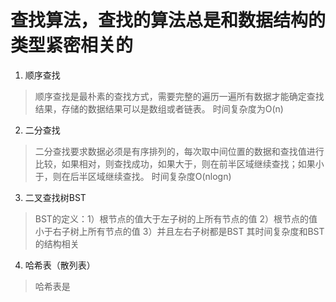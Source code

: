 # **查找算法，查找的算法总是和数据结构的类型紧密相关的**

1. 顺序查找
> 顺序查找是最朴素的查找方式，需要完整的遍历一遍所有数据才能确定查找结果，存储的数据结果可以是数组或者链表。
> 时间复杂度为O(n)

2. 二分查找
> 二分查找要求数据必须是有序排列的，每次取中间位置的数据和查找值进行比较，如果相对，则查找成功，如果大于，则在前半区域继续查找；如果小于，则在后半区域继续查找。
> 时间复杂度O(nlogn)

3. 二叉查找树BST
> BST的定义：1）根节点的值大于左子树的上所有节点的值 2）根节点的值小于右子树上所有节点的值 3）并且左右子树都是BST
> 其时间复杂度和BST的结构相关

4. 哈希表（散列表）
> 哈希表是
